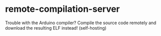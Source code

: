 # remote-compilation-server
Trouble with the Arduino compiler? Compile the source code remotely and download the resulting ELF instead! (self-hosting)
